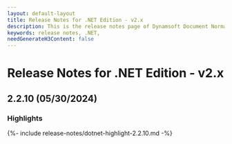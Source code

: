 ```yaml
---
layout: default-layout
title: Release Notes for .NET Edition - v2.x
description: This is the release notes page of Dynamsoft Document Normalizer SDK .NET Edition for version 2.x.
keywords: release notes, .NET, 
needGenerateH3Content: false
---
```


# Release Notes for .NET Edition - v2.x

## 2.2.10 (05/30/2024)

### Highlights

{%- include release-notes/dotnet-highlight-2.2.10.md -%}
